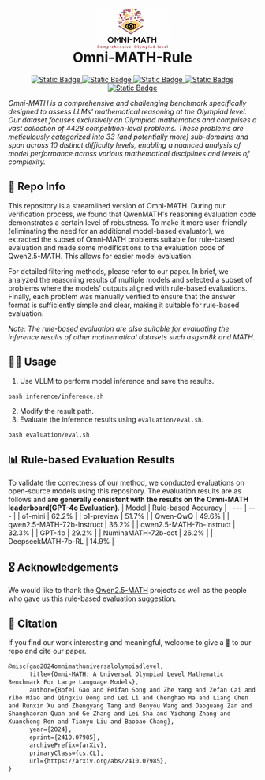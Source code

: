 

<h1 align="center">
    <img src="./imgs/MiniLogo.png" alt="Logo" style="height: 3em; display: inline-block; vertical-align: middle;"> <br>Omni-MATH-Rule   
</h1>
<p align="center">
     <a href="https://github.com/KbsdJames/Omni-MATH">
        <img alt="Static Badge" src="https://img.shields.io/badge/Github-OmniMATH-black">
    </a>
    <a href="https://arxiv.org/abs/2410.07985">
        <img alt="Static Badge" src="https://img.shields.io/badge/Paper-Arxiv-red">
    </a>
    <a href="https://huggingface.co/datasets/KbsdJames/Omni-MATH">
        <img alt="Static Badge" src="https://img.shields.io/badge/HFDataset-OmniMATH-yellow">
    </a>
    <a href="https://huggingface.co/KbsdJames/Omni-Judge">
        <img alt="Static Badge" src="https://img.shields.io/badge/OmniJudge-OmniMATH-yellow">
    </a>
    <a href="https://omni-math.github.io/">
        <img alt="Static Badge" src="https://img.shields.io/badge/ProjectPage-Online-blue">
    </a>
</p>



*Omni-MATH is a comprehensive and challenging benchmark specifically designed to assess LLMs' mathematical reasoning at the Olympiad level. Our dataset focuses exclusively on Olympiad mathematics and comprises a vast collection of 4428 competition-level problems. These problems are meticulously categorized into 33 (and potentially more) sub-domains and span across 10 distinct difficulty levels, enabling a nuanced analysis of model performance across various mathematical disciplines and levels of complexity.*


## 📢 Repo Info
This repository is a streamlined version of Omni-MATH. During our verification process, we found that QwenMATH's reasoning evaluation code demonstrates a certain level of robustness. To make it more user-friendly (eliminating the need for an additional model-based evaluator), we extracted the subset of Omni-MATH problems suitable for rule-based evaluation and made some modifications to the evaluation code of Qwen2.5-MATH. This allows for easier model evaluation.

For detailed filtering methods, please refer to our paper. In brief, we analyzed the reasoning results of multiple models and selected a subset of problems where the models' outputs aligned with rule-based evaluations. Finally, each problem was manually verified to ensure that the answer format is sufficiently simple and clear, making it suitable for rule-based evaluation. 

*Note: The rule-based evaluation are also suitable for evaluating the inference results of other mathematical datasets such asgsm8k and MATH.*

## 👨‍💻 Usage

1. Use VLLM to perform model inference and save the results.
```
bash inference/inference.sh
```

2. Modify the result path.
3. Evaluate the inference results using `evaluation/eval.sh`.
```
bash evaluation/eval.sh
```

## 📊 Rule-based Evaluation Results
To validate the correctness of our method, we conducted evaluations on open-source models using this repository. The evaluation results are as follows and **are generally consistent with the results on the Omni-MATH leaderboard(GPT-4o Evaluation)**.
| Model | Rule-based Accuracy |
| --- | --- |
| o1-mini   | 62.2% |
| o1-preview | 51.7% |
| Qwen-QwQ | 49.6% |
| qwen2.5-MATH-72b-Instruct | 36.2% |
| qwen2.5-MATH-7b-Instruct | 32.3% |
| GPT-4o | 29.2% |
| NuminaMATH-72b-cot | 26.2% |
| DeepseekMATH-7b-RL | 14.9% |


## 🎖️ Acknowledgements

We would like to thank the [Qwen2.5-MATH](https://github.com/QwenLM/Qwen2.5-MATH) projects as well as the people who gave us this rule-based evaluation suggestion.

## 💬 Citation
If you find our work interesting and meaningful, welcome to give a 🌟 to our repo and cite our paper.
```
@misc{gao2024omnimathuniversalolympiadlevel,
      title={Omni-MATH: A Universal Olympiad Level Mathematic Benchmark For Large Language Models}, 
      author={Bofei Gao and Feifan Song and Zhe Yang and Zefan Cai and Yibo Miao and Qingxiu Dong and Lei Li and Chenghao Ma and Liang Chen and Runxin Xu and Zhengyang Tang and Benyou Wang and Daoguang Zan and Shanghaoran Quan and Ge Zhang and Lei Sha and Yichang Zhang and Xuancheng Ren and Tianyu Liu and Baobao Chang},
      year={2024},
      eprint={2410.07985},
      archivePrefix={arXiv},
      primaryClass={cs.CL},
      url={https://arxiv.org/abs/2410.07985}, 
}
```